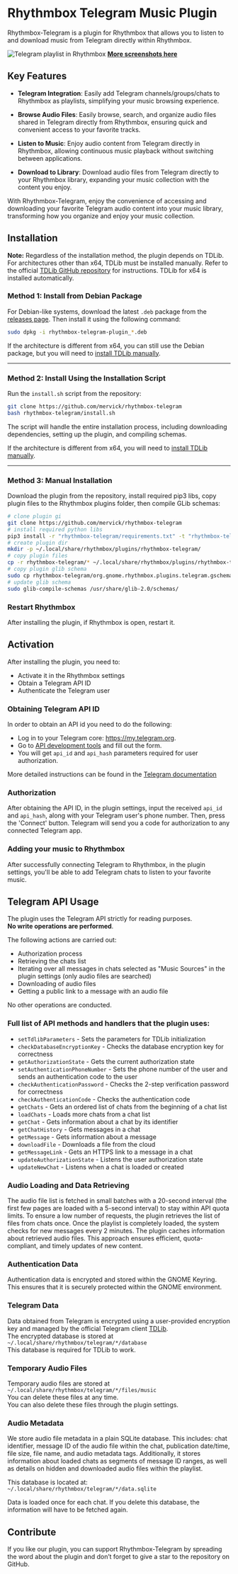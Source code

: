# Rhythmbox Telegram Music Plugin

Rhythmbox-Telegram is a plugin for Rhythmbox that allows you to listen to and download music from Telegram directly within Rhythmbox.

![Telegram playlist in Rhythmbox](screenshots/playlist.png)
[**More screenshots here**](screenshots)

## Key Features

- **Telegram Integration**: Easily add Telegram channels/groups/chats to Rhythmbox as playlists, simplifying your music browsing experience.

- **Browse Audio Files**: Easily browse, search, and organize audio files shared in Telegram directly from Rhythmbox, ensuring quick and convenient access to your favorite tracks.

- **Listen to Music**: Enjoy audio content from Telegram directly in Rhythmbox, allowing continuous music playback without switching between applications.

- **Download to Library**: Download audio files from Telegram directly to your Rhythmbox library, expanding your music collection with the content you enjoy.

With Rhythmbox-Telegram, enjoy the convenience of accessing and downloading your favorite Telegram audio content into your music library, transforming how you organize and enjoy your music collection.

## Installation

**Note:** Regardless of the installation method, the plugin depends on TDLib. For architectures other than x64, TDLib must be installed manually.  Refer to the official [TDLib GitHub repository](https://github.com/tdlib/td) for instructions. TDLib for x64 is installed automatically.

### Method 1: Install from Debian Package

For Debian-like systems, download the latest `.deb` package from the [releases page](https://github.com/mervick/rhythmbox-telegram/releases). Then install it using the following command:

```sh
sudo dpkg -i rhythmbox-telegram-plugin_*.deb
```

If the architecture is different from x64, you can still use the Debian package, but you will need to [install TDLib manually](https://github.com/tdlib/td).

---

### Method 2: Install Using the Installation Script

Run the `install.sh` script from the repository:

```sh
git clone https://github.com/mervick/rhythmbox-telegram
bash rhythmbox-telegram/install.sh
   ```

The script will handle the entire installation process, including downloading dependencies, setting up the plugin, and compiling schemas.

If the architecture is different from x64, you will need to [install TDLib manually](https://github.com/tdlib/td).

---

### Method 3: Manual Installation

Download the plugin from the repository, install required pip3 libs, copy plugin files to the Rhythmbox plugins folder, then compile GLib schemas:

```sh
# clone plugin gi
git clone https://github.com/mervick/rhythmbox-telegram
# install required python libs
pip3 install -r "rhythmbox-telegram/requirements.txt" -t "rhythmbox-telegram/lib"
# create plugin dir
mkdir -p ~/.local/share/rhythmbox/plugins/rhythmbox-telegram/
# copy plugin files
cp -r rhythmbox-telegram/* ~/.local/share/rhythmbox/plugins/rhythmbox-telegram
# copy plugin glib schema
sudo cp rhythmbox-telegram/org.gnome.rhythmbox.plugins.telegram.gschema.xml /usr/share/glib-2.0/schemas/
# update glib schema
sudo glib-compile-schemas /usr/share/glib-2.0/schemas/
```

### Restart Rhythmbox

After installing the plugin, if Rhythmbox is open, restart it.

## Activation

After installing the plugin, you need to:
- Activate it in the Rhythmbox settings 
- Obtain a Telegram API ID 
- Authenticate the Telegram user

### Obtaining Telegram API ID

In order to obtain an API id you need to do the following:

- Log in to your Telegram core: https://my.telegram.org.
- Go to [API development tools](https://my.telegram.org/apps) and fill out the form.
- You will get `api_id` and `api_hash` parameters required for user authorization.

More detailed instructions can be found in the [Telegram documentation](https://core.telegram.org/api/obtaining_api_id)

### Authorization

After obtaining the API ID, in the plugin settings, input the received `api_id` and `api_hash`, along with your Telegram user's phone number. Then, press the 'Connect' button. Telegram will send you a code for authorization to any connected Telegram app.

### Adding your music to Rhythmbox

After successfully connecting Telegram to Rhythmbox, in the plugin settings, you'll be able to add Telegram chats to listen to your favorite music.

## Telegram API Usage

The plugin uses the Telegram API strictly for reading purposes.  
**No write operations are performed**.  

The following actions are carried out:

* Authorization process
* Retrieving the chats list
* Iterating over all messages in chats selected as "Music Sources" in the plugin settings (only audio files are searched)
* Downloading of audio files
* Getting a public link to a message with an audio file

No other operations are conducted.

### Full list of API methods and handlers that the plugin uses:

* `setTdlibParameters` - Sets the parameters for TDLib initialization
* `checkDatabaseEncryptionKey` - Checks the database encryption key for correctness
* `getAuthorizationState` - Gets the current authorization state
* `setAuthenticationPhoneNumber` - Sets the phone number of the user and sends an authentication code to the user
* `checkAuthenticationPassword` - Checks the 2-step verification password for correctness
* `checkAuthenticationCode` - Checks the authentication code
* `getChats` - Gets an ordered list of chats from the beginning of a chat list
* `loadChats` - Loads more chats from a chat list
* `getChat` - Gets information about a chat by its identifier
* `getChatHistory` - Gets messages in a chat
* `getMessage` - Gets information about a message
* `downloadFile` - Downloads a file from the cloud
* `getMessageLink` - Gets an HTTPS link to a message in a chat
* `updateAuthorizationState` - Listens the user authorization state
* `updateNewChat` -  Listens when a chat is loaded or created


### Audio Loading and Data Retrieving

The audio file list is fetched in small batches with a 20-second interval (the first few pages are loaded with a 5-second interval) to stay within API quota limits. To ensure a low number of requests, the plugin retrieves the list of files from chats once. Once the playlist is completely loaded, the system checks for new messages every 2 minutes.
The plugin caches information about retrieved audio files.
This approach ensures efficient, quota-compliant, and timely updates of new content.

### Authentication Data

Authentication data is encrypted and stored within the GNOME Keyring. This ensures that it is securely protected within the GNOME environment.

### Telegram Data

Data obtained from Telegram is encrypted using a user-provided encryption key and managed by the official Telegram client [TDLib](https://core.telegram.org/tdlib).  
The encrypted database is stored at `~/.local/share/rhythmbox/telegram/*/database`  
This database is required for TDLib to work.

### Temporary Audio Files

Temporary audio files are stored at `~/.local/share/rhythmbox/telegram/*/files/music`  
You can delete these files at any time.  
You can also delete these files through the plugin settings.

### Audio Metadata

We store audio file metadata in a plain SQLite database.
This includes: chat identifier, message ID of the audio file within the chat, publication date/time, file size, file name, and audio metadata tags.
Additionally, it stores information about loaded chats as segments of message ID ranges, as well as details on hidden and downloaded audio files within the playlist.

This database is located at: `~/.local/share/rhythmbox/telegram/*/data.sqlite`

Data is loaded  once for each chat. If you delete this database, the information will have to be fetched again.


## Contribute

If you like our plugin, you can support Rhythmbox-Telegram by spreading the word about the plugin and don’t forget to give a star to the repository on GitHub.


